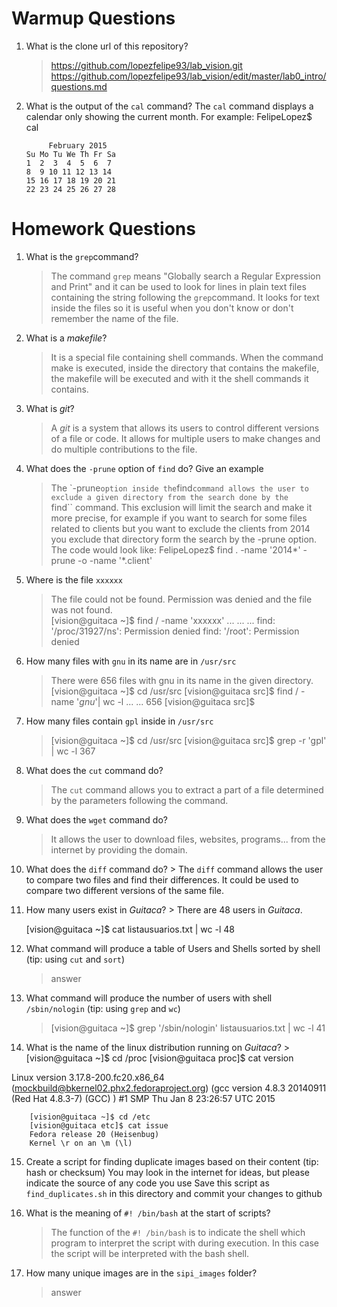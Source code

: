 # Warmup Questions

1.  What is the clone url of this repository?
    > https://github.com/lopezfelipe93/lab_vision.git
      https://github.com/lopezfelipe93/lab_vision/edit/master/lab0_intro/questions.md

2.  What is the output of the ``cal`` command?
    The ``cal`` command displays a calendar only showing the current month. For example:
     FelipeLopez$ cal
     
             February 2015
        Su Mo Tu We Th Fr Sa
        1  2  3  4  5  6  7
        8  9 10 11 12 13 14
        15 16 17 18 19 20 21
        22 23 24 25 26 27 28

# Homework Questions

1.  What is the ``grep``command?
    >  The command ``grep`` means "Globally search a Regular Expression and Print" and it can be used to look for lines in plain        text files containing the string following the ``grep``command. It looks for text inside the files so it is useful when you         don't know or don't remember the name of the file. 
    
2.  What is a *makefile*?
    >  It is a special file containing shell commands. When the command make is executed, inside the directory that contains the         makefile, the makefile will be executed and with it the shell commands it contains.

3.  What is *git*?
    >  A *git* is a system that allows its users to control different versions of a file or code. It allows for multiple users to       make changes and do multiple contributions to the file.

4.  What does the ``-prune`` option of ``find`` do? Give an example
    >  The `-prune`` option inside the ``find`` command allows the user to exclude a given directory from the search done by the        ``find`` command. This exclusion will limit the search and make it more precise, for example if you want to search for some         files related to clients but you want to exclude the clients from 2014 you exclude that directory form the search by the            -prune option. The code would look like:
    FelipeLopez$ find . -name '2014*' -prune -o -name '*.client'

5.  Where is the file ``xxxxxx``
    > The file could not be found. Permission was denied and the file was not found.   
    [vision@guitaca ~]$ find / -name 'xxxxxx'
        ...
        ...
        ...
        find: '/proc/31927/ns': Permission denied
        find: '/root': Permission denied


6.  How many files with ``gnu`` in its name are in ``/usr/src``
    >  There were 656 files with gnu in its name in the given directory.
       [vision@guitaca ~]$ cd /usr/src
       [vision@guitaca src]$ find / -name '*gnu*'| wc -l
       ...
       ...
      656
      [vision@guitaca src]$ 


7.  How many files contain ``gpl`` inside in ``/usr/src``
    >  [vision@guitaca ~]$ cd /usr/src
       [vision@guitaca src]$ grep -r 'gpl' | wc -l
       367

8.  What does the ``cut`` command do?
    >  The ``cut`` command allows you to extract a part of a file determined by the parameters following the command. 

9.  What does the ``wget`` command do?
    >  It allows the user to download files, websites, programs...  from the internet by providing the domain.

10.  What does the ``diff`` command do?
    >  The ``diff`` command allows the user to compare two files and find their differences. It could be used to compare two        different versions of the same file.

11.  How many users exist in *Guitaca*?
    >   There are 48 users in *Guitaca*.

        [vision@guitaca ~]$ cat listausuarios.txt | wc -l
        48

12. What command will produce a table of Users and Shells sorted by shell (tip: using ``cut`` and ``sort``)
    >   answer

13. What command will produce the number of users with shell ``/sbin/nologin`` (tip: using ``grep`` and ``wc``)
    > [vision@guitaca ~]$  grep '/sbin/nologin' listausuarios.txt | wc -l
        41

14.  What is the name of the linux distribution running on *Guitaca*?
    >   [vision@guitaca ~]$ cd /proc
        [vision@guitaca proc]$ cat version

Linux version 3.17.8-200.fc20.x86_64 (mockbuild@bkernel02.phx2.fedoraproject.org) (gcc version 4.8.3 20140911 (Red Hat 4.8.3-7) (GCC) ) #1 SMP Thu Jan 8 23:26:57 UTC 2015

        [vision@guitaca ~]$ cd /etc
        [vision@guitaca etc]$ cat issue
        Fedora release 20 (Heisenbug)
        Kernel \r on an \m (\l)

15. Create a script for finding duplicate images based on their content (tip: hash or checksum)
    You may look in the internet for ideas, but please indicate the source of any code you use
    Save this script as ``find_duplicates.sh`` in this directory and commit your changes to github

16. What is the meaning of ``#! /bin/bash`` at the start of scripts?
    >   The function of the ``#! /bin/bash`` is to indicate the shell which program to interpret the script with during execution.      In this case the script will be interpreted with the bash shell.

17. How many unique images are in the ``sipi_images`` folder?
    >   answer
    
